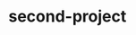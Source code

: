 # second-project

<!-- list of location
http://localhost:3000/location
////////////////////////
list of quick search
///////////////////////
category
http://localhost:3000/category
///////////////////////
list of toys
http://localhost:3000/shop/2
list of accessories
http://localhost:3000/shop/3
list of furniture
http://localhost:3000/shop/4
list of gifts
http://localhost:3000/shop/1
///////////////////////
Gift wrt cost
http://localhost:3000/shop/1?lcost=300&hcost=2000
toys wrt cost
http://localhost:3000/shop/2?lcost=300&hcost=2000
furniture wrt cost
http://localhost:3000/shop/4?lcost=300&hcost=2000
accessories wrt cost
http://localhost:3000/shop/3?lcost=300&hcost=2000
Sort on basis of cost
http://localhost:3000/shop/1?sort=-1
//////////////////////
Gift wrt brand
http://localhost:3000/shop/1?brand=Fofos
toys wrt brand
http://localhost:3000/shop/2?brand=Fofos
furniture wrt brand
http://localhost:3000/shop/4?brand=Fofos
accessories wrt brand
http://localhost:3000/shop/3?brand=Fofos
//////////////////////
Gift wrt brand and cost
http://localhost:3000/shop/1?lcost=200&hcost=2000&brand=PAWtrait
toys wrt brand and cost
http://localhost:3000/shop/2?lcost=200&hcost=2000&brand=Barkbutler
furniture wrt brand and cost
http://localhost:3000/shop/4?lcost=10000&hcost=13000&brand=FOFOS
accessories wrt brand and cost
http://localhost:3000/shop/3?lcost=1000&hcost=13000&brand=FOFOS
/////////////////////
Details of the toys
http://localhost:3000/details/2/3
Details of the furniture
http://localhost:3000/details/4/3
Details of the Gift
http://localhost:3000/details/1/3
Details of the accessories
http://localhost:3000/details/3/3
/////////////////////
Breed of animals
http://localhost:3000/breed
Breed of animals based on breed id
http://localhost:3000/breed?breed_id=2
-->

<!-- Adoption page
List of animals for adoption
http://localhost:3000/adoption
-->
